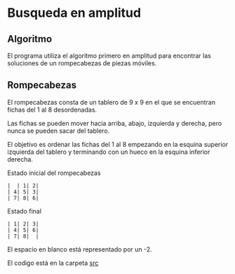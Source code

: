 # Busqueda en amplitud

## Algoritmo
El programa utiliza el algoritmo primero en amplitud para encontrar las soluciones de un rompecabezas de piezas móviles.

## Rompecabezas
El rompecabezas consta de un tablero de 9 x 9 en el que se encuentran fichas del 1 al 8 desordenadas.

Las fichas se pueden mover hacia arriba, abajo, izquierda y derecha, pero nunca se pueden sacar del tablero.

El objetivo es ordenar las fichas del 1 al 8 empezando en la esquina superior izquierda del tablero y terminando con un hueco en la esquina inferior derecha.

Estado inicial del rompecabezas
```
|  | 1| 2|
| 4| 5| 3|
| 7| 8| 6|
```

Estado final
```
| 1| 2| 3|
| 4| 5| 6|
| 7| 8|  |
```

El espacio en blanco está representado por un -2.

El codigo está en la carpeta [src](8Puzzle/src)